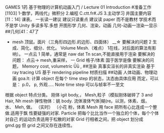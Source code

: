 GAMES 1药
基于物理的计算机动画入门 /
Lecture 01
Introduction
#准备工作[1103]
1-数学，两线代」微积分
2.编程 C.ctt.fr#.JS
3.主动学习
井国主要内容 [11：14]
课表。
一长读一建议
建议只读重点
建议读 paper 而不是教材
学技术而不是学 Unity
多读多写.多想
开图形学
几何、渲染，动画
几何-动画一渲染一显示
##几何[41：47了

- mesh
顶鼠。面片（三角形四边形.的边形、四面体）
__☆
要解决的问题 2
生成、简化、细分、优化。 Volume Mesh.（难点）
1在线，对后面的算法有影响）。
一点云 1
简单，通常是 naw dat Tn scan,不能直接用于渲染
要解决的问题：
点云→ mesh,重采样，
一 Grid 格子/体素
国于医学是像
要解决的问题，
Memory cost, volumetric Ǜǜ ,
##渲染
真事实洹长的非真实渲染
基于 ray tracing US 基于 rendering pipeline
材质扫描
##动画
人体动画、物理动画
goa.lt:
计算 object 在每个 time step 的状态，汰态由具体应用
而定，可以是：
p.0， p, 外观..…
Note time step 可以与帧率不一至文

根据 object 特点分类。
刚体 igit body,， Mesh,粒子（模拟刚体破碎了 3
and Hair, Nh mesh
弹性物体：姚 body.
流体液体气体|糊(re。以测，体素、烟，
水、 Meh, 做。
（实时）
（小花 粉，体素
Mesh 用 face 把所有心比连成一个整做.适用于飘
性要疑强的对家.
Particle 把每个比比当作一个独立的个体，每个个体对自己
的运动负责适用于松散的对家
Grid 行相者之间，把 object 划分成 gmd.gg 但 grid
之间又存在连续性。

